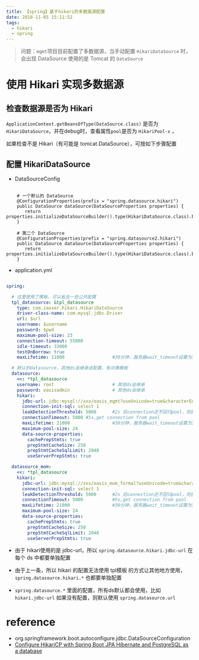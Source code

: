 ```yaml
---
title: 【spring】基于hikari的多数据源配置
date: 2018-11-05 15:11:52
tags:
  - hikari
  - spring
---
```



> 问题：`mgmt`项目目前配置了多数据源，当手动配置 `HikariDataSource` 时，会出现 DataSource 使用的是 Tomcat 的 `DataSource`

# 使用 Hikari 实现多数据源

## 检查数据源是否为 Hikari

`ApplicationContext.getBeansOfType(DataSource.class)` 是否为 `HikariDataSource`，并在debug时，查看属性`pool`是否为 `HikariPool-x` ，

如果检查不是 Hikari（有可能是 tomcat.DataSource），可按如下步骤配置

## 配置 HikariDataSource

- DataSourceConfig

```

    # 一个默认的 DataSource
    @ConfigurationProperties(prefix = "spring.datasource.hikari")
    public DataSource dataSource(DataSourceProperties properties) {
       return properties.initializeDataSourceBuilder().type(HikariDataSource.class).build();
    }

    # 第二个 DataSource
    @ConfigurationProperties(prefix = "spring.datasource2.hikari")
    public DataSource dataSource(DataSourceProperties properties) {
       return properties.initializeDataSourceBuilder().type(HikariDataSource.class).build();
    }

```

- application.yml

```yml

spring:

  # 这里使用了模板，可以省去一些公共配置
  tpl_datasource: &tpl_datasource
    type: com.zaxxer.hikari.HikariDataSource
    driver-class-name: com.mysql.jdbc.Driver
    url: $url
    username: $username
    password: $pwd
    maximum-pool-size: 23
    connection-timeout: 55000
    idle-timeout: 33000
    testOnBorrow: true
    maxLifetime: 11000                  #30分钟，服务器wait_timeout设置为30分钟了

  # 默认的datasource，其他ds会继承该配置，有点像模板
  datasource:
    <<: *tpl_datasource
    username: root                      # 其他ds会继承
    password: oasisadmin                # 其他ds会继承
    hikari:
      jdbc-url: jdbc:mysql://xxx/oasis_mgmt?useUnicode=true&characterEncoding=utf8&useSSL=false&autoReconnect=true&autoReconnectForPools=true
      connection-init-sql: select 1
      leakDetectionThreshold: 5000      #2s 后connection还不回归pool，则提示可能的connection leak
      connectionTimeout: 5000 #5s,get connection from pool
      maxLifetime: 21000                #30分钟，服务器wait_timeout设置为30分钟了
      maximum-pool-size: 24
      data-source-properties:
        cachePrepStmts: true
        prepStmtCacheSize: 250
        prepStmtCacheSqlLimit: 2048
        useServerPrepStmts: true

  datasource_mom:
    <<: *tpl_datasource
    hikari:
      jdbc-url: jdbc:mysql://xxx/oasis_mom_formal?useUnicode=true&characterEncoding=utf8&useSSL=false&autoReconnect=true&autoReconnectForPools=true
      connection-init-sql: select 1
      leakDetectionThreshold: 5000      #2s 后connection还不回归pool，则提示可能的connection leak
      connectionTimeout: 5000           #5s,get connection from pool
      maxLifetime: 21000                #30分钟，服务器wait_timeout设置为30分钟了
      maximum-pool-size: 24
      data-source-properties:
        cachePrepStmts: true
        prepStmtCacheSize: 250
        prepStmtCacheSqlLimit: 2048
        useServerPrepStmts: true

```

- 由于 hikari使用的是 jdbc-url，所以 `spring.datasource.hikari.jdbc-url` 在每个 ds 中都要单独配置

- 由于上一条，所以 hikari 的配置无法使用 tpl模板 的方式让其他地方使用，`spring.datasource.hikari.*` 也都要单独配置

- `spring.datasource.*` 里面的配置，所有ds默认都会使用，比如 `hikari.jdbc-url` 如果没有配置，则默认使用 `spring.datasource.url`

# reference

- org.springframework.boot.autoconfigure.jdbc.DataSourceConfiguration
- [Configure HikariCP with Spring Boot JPA Hibernate and PostgreSQL as a database](https://gist.github.com/rhamedy/b3cb936061cc03acdfe21358b86a5bc6)
